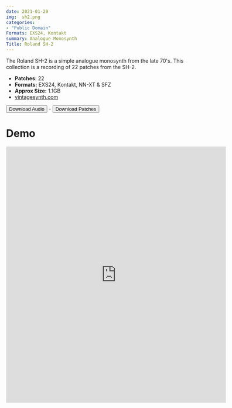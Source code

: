 ```yaml
---
date: 2021-01-20
img:  sh2.png
categories: 
- "Public Domain"
Formats: EXS24, Kontakt
summary: Analogue Monosynth 
Title: Roland SH-2 
---
```


The Roland SH-2 is a simple analogue monosynth from the late 70's.  This collection is a recording of 22 patches from the SH-2.

-  **Patches**: 22
-   **Formats:** EXS24, Kontakt, NN-XT & SFZ
-   **Approx Size:** 1.1GB
-   [vintagesynth.com](http://www.vintagesynth.com/roland/sh2.php/)


<div class="buttons"> <a href="https://www.dropbox.com/sh/fa8r5lmpd0483p8/AAAJOQSRvmNB6kdFALsS07aQa?dl=0"> <button>Download Audio</button></a> - <a href="https://github.com/publicsamples/Roland-SH-2"> <button>Download Patches</button></a></div>


# Demo

<iframe width="600" height="700" src="https://www.modularsamples.com/Demos/demos/sh2.html" frameborder="0" allow="accelerometer; autoplay; clipboard-write; encrypted-media; gyroscope; picture-in-picture" allowfullscreen></iframe>
